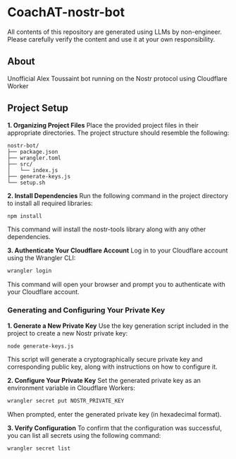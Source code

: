 # CoachAT-nostr-bot
All contents of this repository are generated using LLMs by non-engineer. Please carefully verify the content and use it at your own responsibility.

## About
Unofficial Alex Toussaint bot running on the Nostr protocol using Cloudflare Worker

## Project Setup

**1. Organizing Project Files**
Place the provided project files in their appropriate directories. The project structure should resemble the following:

```
nostr-bot/
├── package.json
├── wrangler.toml
├── src/
│   └── index.js
├── generate-keys.js
└── setup.sh
```

**2. Install Dependencies**
Run the following command in the project directory to install all required libraries:

```bash
npm install
```

This command will install the nostr-tools library along with any other dependencies.

**3. Authenticate Your Cloudflare Account**
Log in to your Cloudflare account using the Wrangler CLI:

```bash
wrangler login
```

This command will open your browser and prompt you to authenticate with your Cloudflare account.

### Generating and Configuring Your Private Key

**1. Generate a New Private Key**
Use the key generation script included in the project to create a new Nostr private key:

```bash
node generate-keys.js
```

This script will generate a cryptographically secure private key and corresponding public key, along with instructions on how to configure it.

**2. Configure Your Private Key**
Set the generated private key as an environment variable in Cloudflare Workers:

```bash
wrangler secret put NOSTR_PRIVATE_KEY
```

When prompted, enter the generated private key (in hexadecimal format).

**3. Verify Configuration**
To confirm that the configuration was successful, you can list all secrets using the following command:

```bash
wrangler secret list
```


